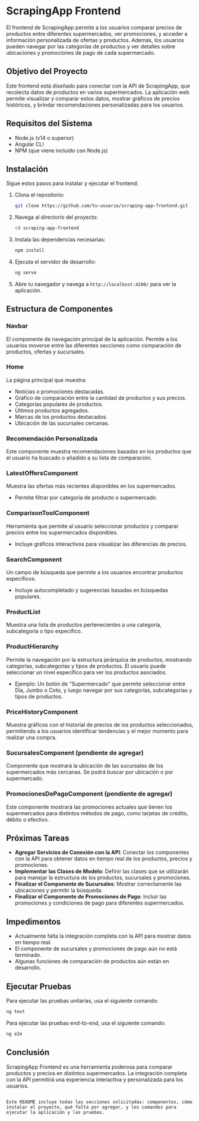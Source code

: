 # ScrapingApp Frontend

El frontend de ScrapingApp permite a los usuarios comparar precios de productos entre diferentes supermercados, ver promociones, y acceder a información personalizada de ofertas y productos. Además, los usuarios pueden navegar por las categorías de productos y ver detalles sobre ubicaciones y promociones de pago de cada supermercado.

## Objetivo del Proyecto

Este frontend está diseñado para conectar con la API de ScrapingApp, que recolecta datos de productos en varios supermercados. La aplicación web permite visualizar y comparar estos datos, mostrar gráficos de precios históricos, y brindar recomendaciones personalizadas para los usuarios.

## Requisitos del Sistema

- Node.js (v14 o superior)
- Angular CLI
- NPM (que viene incluido con Node.js)

## Instalación

Sigue estos pasos para instalar y ejecutar el frontend:

1. Clona el repositorio:
   ```bash
   git clone https://github.com/tu-usuario/scraping-app-frontend.git
   ```

2. Navega al directorio del proyecto:
   ```bash
   cd scraping-app-frontend
   ```

3. Instala las dependencias necesarias:
   ```bash
   npm install
   ```

4. Ejecuta el servidor de desarrollo:
   ```bash
   ng serve
   ```

5. Abre tu navegador y navega a `http://localhost:4200/` para ver la aplicación.

## Estructura de Componentes

### Navbar
El componente de navegación principal de la aplicación. Permite a los usuarios moverse entre las diferentes secciones como comparación de productos, ofertas y sucursales.

### Home
La página principal que muestra:
- Noticias o promociones destacadas.
- Gráfico de comparación entre la cantidad de productos y sus precios.
- Categorías populares de productos.
- Últimos productos agregados.
- Marcas de los productos destacados.
- Ubicación de las sucursales cercanas.

### Recomendación Personalizada
Este componente muestra recomendaciones basadas en los productos que el usuario ha buscado o añadido a su lista de comparación.

### LatestOffersComponent
Muestra las ofertas más recientes disponibles en los supermercados.
- Permite filtrar por categoría de producto o supermercado.
  
### ComparisonToolComponent
Herramienta que permite al usuario seleccionar productos y comparar precios entre los supermercados disponibles.
- Incluye gráficos interactivos para visualizar las diferencias de precios.

### SearchComponent
Un campo de búsqueda que permite a los usuarios encontrar productos específicos.
- Incluye autocompletado y sugerencias basadas en búsquedas populares.

### ProductList
Muestra una lista de productos pertenecientes a una categoría, subcategoría o tipo específico.
  
### ProductHierarchy
Permite la navegación por la estructura jerárquica de productos, mostrando categorías, subcategorías y tipos de productos. El usuario puede seleccionar un nivel específico para ver los productos asociados.
- Ejemplo: Un botón de "Supermercado" que permite seleccionar entre Dia, Jumbo o Coto, y luego navegar por sus categorías, subcategorías y tipos de productos.

### PriceHistoryComponent
Muestra gráficos con el historial de precios de los productos seleccionados, permitiendo a los usuarios identificar tendencias y el mejor momento para realizar una compra.

### SucursalesComponent (pendiente de agregar)
Componente que mostrará la ubicación de las sucursales de los supermercados más cercanas. Se podrá buscar por ubicación o por supermercado.

### PromocionesDePagoComponent (pendiente de agregar)
Este componente mostrará las promociones actuales que tienen los supermercados para distintos métodos de pago, como tarjetas de crédito, débito o efectivo.

## Próximas Tareas

- **Agregar Servicios de Conexión con la API**: Conectar los componentes con la API para obtener datos en tiempo real de los productos, precios y promociones.
- **Implementar las Clases de Modelo**: Definir las clases que se utilizarán para manejar la estructura de los productos, sucursales y promociones.
- **Finalizar el Componente de Sucursales**: Mostrar correctamente las ubicaciones y permitir la búsqueda.
- **Finalizar el Componente de Promociones de Pago**: Incluir las promociones y condiciones de pago para diferentes supermercados.

## Impedimentos

- Actualmente falta la integración completa con la API para mostrar datos en tiempo real.
- El componente de sucursales y promociones de pago aún no está terminado.
- Algunas funciones de comparación de productos aún están en desarrollo.
  
## Ejecutar Pruebas

Para ejecutar las pruebas unitarias, usa el siguiente comando:
```bash
ng test
```

Para ejecutar las pruebas end-to-end, usa el siguiente comando:
```bash
ng e2e
```

## Conclusión

ScrapingApp Frontend es una herramienta poderosa para comparar productos y precios en distintos supermercados. La integración completa con la API permitirá una experiencia interactiva y personalizada para los usuarios.
```

Este README incluye todas las secciones solicitadas: componentes, cómo instalar el proyecto, qué falta por agregar, y los comandos para ejecutar la aplicación y las pruebas.

